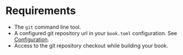 # Requirements

* The `git` command line tool.
* A configured git repository url in your `book.toml` configuration. See [Configuration](#configuration).
* Access to the git repository checkout while building your book.

